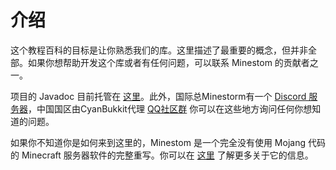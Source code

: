 # 介绍

这个教程百科的目标是让你熟悉我们的库。这里描述了最重要的概念，但并非全部。如果你想帮助开发这个库或者有任何问题，可以联系 Minestom 的贡献者之一。

项目的 Javadoc 目前托管在 [这里](https://minestom.github.io/Minestom/)。此外，国际总Minestorm有一个 [Discord 服务器](https://discord.gg/pkFRvqB)，中国国区由CyanBukkit代理 [QQ社区群](http://qm.qq.com/cgi-bin/qm/qr?_wv=1027&k=7yyVsIraQlY_BaPbw_IwAesluUM6yFg5&authKey=gCGOk5XQvyVD9IzadwWpuVYOIcD7zWeuByIPX2ck1Ntj5ki00jZ3%2FIBO%2Baz3M%2FgD&noverify=0&group_code=927904646) 你可以在这些地方询问任何你想知道的问题。

如果你不知道你是如何来到这里的，Minestom 是一个完全没有使用 Mojang 代码的 Minecraft 服务器软件的完整重写。你可以在 [这里](https://github.com/Minestom/Minestom) 了解更多关于它的信息。

